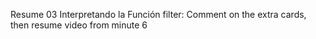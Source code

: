 Resume 03 Interpretando la Función filter:
Comment on the extra cards, then resume video from minute 6
